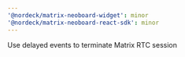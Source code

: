 ```yaml
---
'@nordeck/matrix-neoboard-widget': minor
'@nordeck/matrix-neoboard-react-sdk': minor
---
```


Use delayed events to terminate Matrix RTC session
